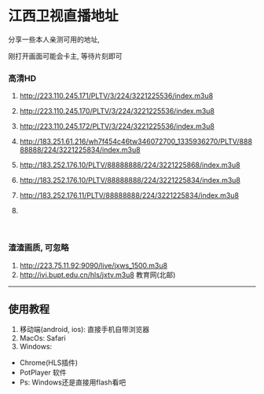  # 江西卫视直播地址 

分享一些本人亲测可用的地址,

刚打开画面可能会卡主, 等待片刻即可


### 高清HD 
1. http://223.110.245.171/PLTV/3/224/3221225536/index.m3u8

2. http://223.110.245.170/PLTV/3/224/3221225536/index.m3u8

3. http://223.110.245.172/PLTV/3/224/3221225536/index.m3u8

4. http://183.251.61.216/wh7f454c46tw346072700_1335936270/PLTV/88888888/224/3221225834/index.m3u8 

5. http://183.252.176.10/PLTV/88888888/224/3221225868/index.m3u8

6. http://183.252.176.10/PLTV/88888888/224/3221225834/index.m3u8

7. http://183.252.176.11/PLTV/88888888/224/3221225834/index.m3u8

8. ​

   ​

### 渣渣画质, 可忽略
1. http://223.75.11.92:9090/live/jxws_1500.m3u8
2. http://ivi.bupt.edu.cn/hls/jxtv.m3u8 教育网(北邮)




---


## 使用教程
1. 移动端(android, ios): 直接手机自带浏览器
2. MacOs: Safari
3. Windows: 
  - Chrome(HLS插件)
  - PotPlayer 软件
  - Ps: Windows还是直接用flash看吧

